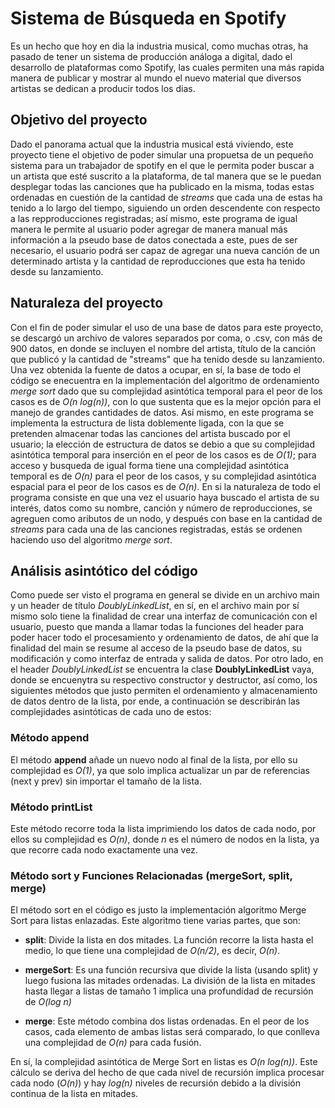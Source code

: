 # Sistema de Búsqueda en Spotify
Es un hecho que hoy en dia la industria musical, como muchas otras, ha pasado de tener un sistema de producción análoga a digital, dado el desarrollo de plataformas como Spotify, las cuales permiten una más rapida manera de publicar y mostrar al mundo el nuevo material que diversos artistas se dedican a producir todos los dias. 

## Objetivo del proyecto
Dado el panorama actual que la industria musical está viviendo, este proyecto tiene el objetivo de poder simular una propuetsa de un pequeño sistema para un trabajador de spotify en el que le permita poder buscar a un artista que esté suscrito a la plataforma, de tal manera que se le puedan desplegar todas las canciones que ha publicado en la misma, todas estas ordenadas en cuestión de la cantidad de *streams* que cada una de estas ha tenido a lo largo del tiempo, siguiendo un orden descendente con respecto a las repproducciones registradas; así mismo, este programa de igual manera le permite al usuario poder agregar de manera manual más información a la pseudo base de datos conectada a este, pues de ser necesario, el usuario podrá ser capaz de agregar una nueva canción de un determinado artista y la cantidad de reproducciones que esta ha tenido desde su lanzamiento. 

## Naturaleza del proyecto
Con el fin de poder simular el uso de una base de datos para este proyecto, se descargó un archivo de valores separados por coma, o .csv, con más de 900 datos, en donde se incluyen el nombre del artista, título de la canción que publicó y la cantidad de "streams" que ha tenido desde su lanzamiento. Una vez obtenida la fuente de datos a ocupar, en sí, la base de todo el código se enecuentra en la implementación del algoritmo de ordenamiento *merge sort* dado que su complejidad asintótica temporal para el peor de los casos es de *O(n log(n))*, con lo que sustenta que es la mejor opción para el manejo de grandes cantidades de datos. Así mismo, en este programa se implementa la estructura de lista doblemente ligada, con la que se pretenden almacenar todas las canciones del artista buscado por el usuario; la elección de estructura de datos se debio a que su complejidad asintótica temporal para inserción en el peor de los casos es de *O(1)*; para acceso y busqueda de igual forma tiene una complejidad asintótica temporal es de *O(n)* para el peor de los casos, y su complejidad asintótica espacial para el peor de los casos es de *O(n)*. En si la naturaleza de todo el programa consiste en que una vez el usuario haya buscado el artista de su interés, datos como su nombre, canción y número de reproducciones, se agreguen como aributos de un nodo, y después con base en la cantidad de *streams* para cada una de las canciones registradas, estás se ordenen haciendo uso del algoritmo *merge sort*.

## Análisis asintótico del código
Como puede ser visto el programa en general se divide en un archivo main y un header de título *DoublyLinkedList*, en sí, en el archivo main por sí mismo solo tiene la finalidad de crear una interfaz de comunicación con el usuario, puesto que manda a llamar todas la funciones del header para poder hacer todo el procesamiento y ordenamiento de datos, de ahí que la finalidad del main se resume al acceso de la pseudo base de datos, su modificación y como interfaz de entrada y salida de datos. Por otro lado, en el header *DoublyLinkedList* se encuentra la clase **DoublyLinkedList** vaya, donde se encuenytra su respectivo constructor y destructor, así como, los siguientes métodos que justo permiten el ordenamiento y almacenamiento de datos dentro de la lista, por ende, a continuación se describirán las complejidades asintóticas de cada uno de estos: 

### Método append
El método **append** añade un nuevo nodo al final de la lista, por ello su complejidad es *O(1)*, ya que solo implica actualizar un par de referencias (next y prev) sin importar el tamaño de la lista.

### Método printList
Este método recorre toda la lista imprimiendo los datos de cada nodo, por ellos su complejidad es *O(n)*, donde 
*n* es el número de nodos en la lista, ya que recorre cada nodo exactamente una vez.

### Método sort y Funciones Relacionadas (mergeSort, split, merge)
El método sort en el código es justo la implementación algoritmo Merge Sort para listas enlazadas. Este algoritmo tiene varias partes, que son: 
* **split**: Divide la lista en dos mitades. La función recorre la lista hasta el medio, lo que tiene una complejidad de *O(n/2)*, es decir, *O(n)*.

* **mergeSort**: Es una función recursiva que divide la lista (usando split) y luego fusiona las mitades ordenadas. La división de la lista en mitades hasta llegar a listas de tamaño 1 implica una profundidad de recursión de *O(log n)*

* **merge**: Este método combina dos listas ordenadas. En el peor de los casos, cada elemento de ambas listas será comparado, lo que conlleva una complejidad de *O(n)* para cada fusión.

En sí, la complejidad asintótica de Merge Sort en listas es *O(n log(n))*. Este cálculo se deriva del hecho de que cada nivel de recursión implica procesar cada nodo (*O(n)*) y hay *log(n)* niveles de recursión debido a la división continua de la lista en mitades.
